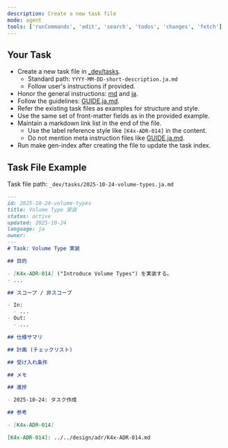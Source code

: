 ```yaml
---
description: Create a new task file
mode: agent
tools: ['runCommands', 'edit', 'search', 'todos', 'changes', 'fetch']
---
```

## Your Task

- Create a new task file in [_dev/tasks].
  - Standard path: `YYYY-MM-DD-short-description.ja.md`
  - Follow user's instructions if provided.
- Honor the general instructions: [md] and [ja].
- Follow the guidelines: [GUIDE.ja.md].
- Refer the existing task files as examples for structure and style.
- Use the same set of front-matter fields as in the provided example.
- Maintain a markdown link list in the end of the file.
  - Use the label reference style like `[K4x-ADR-014]` in the content.
  - Do not mention meta instruction files like [GUIDE.ja.md].
- Run make gen-index after creating the file to update the task index.

## Task File Example

Task file path: `_dev/tasks/2025-10-24-volume-types.ja.md`

```markdown
---
id: 2025-10-24-volume-types
title: Volume Type 実装
status: active
updated: 2025-10-24
language: ja
owner:
---
# Task: Volume Type 実装

## 目的

- [K4x-ADR-014] ("Introduce Volume Types") を実装する。
- ...

## スコープ / 非スコープ

- In:
  - ...
- Out:
  - ...

## 仕様サマリ

## 計画 (チェックリスト)

## 受け入れ条件

## メモ

## 進捗

- 2025-10-24: タスク作成

## 参考

- [K4x-ADR-014]

[K4x-ADR-014]: ../../design/adr/K4x-ADR-014.md
```

[_dev/tasks]: ../../_dev/tasks
[GUIDE.ja.md]: ../../_dev/tasks/GUIDE.ja.md
[md]: ../instructions/md.instructions.md
[ja]: ../instructions/ja.instructions.md
